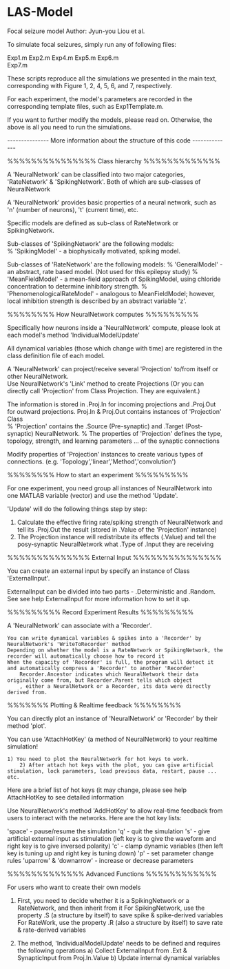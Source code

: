 # LAS-Model

Focal seizure model
Author: Jyun-you Liou et al. 

To simulate focal seizures, simply run any of following files:

Exp1.m 
Exp2.m 
Exp4.m 
Exp5.m 
Exp6.m  
Exp7.m 

These scripts reproduce all the simulations we presented in the main text, corresponding with Figure 1, 2, 4, 5, 6, and 7, respectively.

For each experiment, the model's parameters are recorded in the corresponding template files, such as Exp1Template.m.

If you want to further modify the models, please read on.  Otherwise, the above is all you need to run the simulations. 

--------------- More information about the structure of this code --------------

%%%%%%%%%%%%%%% Class hierarchy %%%%%%%%%%%%%

A 'NeuralNetwork' can be classified into two major categories, 'RateNetwork' & 'SpikingNetwork'.  Both of which are sub-classes of NeuralNetwork

A 'NeuralNetwork' provides basic properties of a neural network, such as 'n' (number of neurons), 't' (current time), etc.  

Specific models are defined as sub-class of RateNetwork or SpikingNetwork.

Sub-classes of 'SpikingNetwork' are the following models:  
        % 'SpikingModel' - a biophysically motivated, spiking model.

Sub-classes of 'RateNetwork' are the following models: 
	% 'GeneralModel' - an abstract, rate based model. (Not used for this epilepsy study)
        % 'MeanFieldModel' - a mean-field approach of SpikingModel, using chloride concentration to determine inhibitory strength.
	% 'PhenomenologicalRateModel' - analogous to MeanFieldModel; however, local inhibition strength is described by an abstract variable 'z'. 

%%%%%%%% How NeuralNetwork computes %%%%%%%%%

Specifically how neurons inside a 'NeuralNetwork' compute, please look at each model's method 'IndividualModelUpdate'

All dynamical variables (those which change with time) are registered in the class definition file of each model.

A 'NeuralNetwork' can project/receive several 'Projection' to/from itself or other NeuralNetwork.  
Use NeuralNetwork's 'Link' method to create Projections (Or you can directly call 'Projection' from Class Projection. They are equivalent.)

The information is stored in .Proj.In for incoming projections and .Proj.Out for outward projections.
Proj.In & Proj.Out contains instances of 'Projection' Class  
	% 'Projection' contains the .Source (Pre-synaptic) and .Target (Post-synaptic) NeuralNetwork.
	% The properties of 'Projection' defines the type, topology, strength, and learning parameters ... of the synaptic connections  

Modify properties of 'Projection' instances to create various types of connections. (e.g. 'Topology','linear','Method','convolution')

%%%%%%%% How to start an experiment %%%%%%%%%

For one experiment, you need group all instances of NeuralNetwork into one MATLAB variable (vector) and use the method 'Update'.
  
'Update' will do the following things step by step:

1) Calculate the effective firing rate/spiking strength of NeuralNetwork and tell its .Proj.Out the result (stored in .Value of the 'Projection' instance)
2) The Projection instance will redistribute its effects (.Value) and tell the posy-synaptic NeuralNetwork what .Type of .Input they are receiving  

%%%%%%%%%%%%%% External Input %%%%%%%%%%%%%%%

You can create an external input by specify an instance of Class 'ExternalInput'.  

ExternalInput can be divided into two parts - .Deterministic and .Random.  See see help ExternalInput for more information how to set it up.

%%%%%%%%% Record Experiment Results %%%%%%%%%

A 'NeuralNetwork' can associate with a 'Recorder'.

	You can write dynamical variables & spikes into a 'Recorder' by NeuralNetwork's 'WriteToRecorder' method
	Depending on whether the model is a RateNetwork or SpikingNetwork, the recorder will automatically choose how to record it
	When the capacity of 'Recorder' is full, the program will detect it and automatically compress a 'Recorder' to another 'Recorder'
        Recorder.Ancestor indicates which NeuralNetwork their data originally come from, but Recorder.Parent tells which object 
        , either a NeuralNetwork or a Recorder, its data were directly derived from.  

%%%%%%% Plotting & Realtime feedback %%%%%%%%

You can directly plot an instance of 'NeuralNetwork' or 'Recorder' by their method 'plot'.

You can use 'AttachHotKey' (a method of NeuralNetwork) to your realtime simulation!  

	1) You need to plot the NeuralNetwork for hot keys to work. 
        2) After attach hot keys with the plot, you can give artificial stimulation, lock parameters, load previous data, restart, pause ... etc.

Here are a brief list of hot keys (it may change, please see help AttachHotKey to see detailed information 

Use NeuralNetwork's method 'AddHotKey' to allow real-time feedback from users to interact with the networks.  Here are the hot key lists:

'space' - pause/resume the simulation
'q' - quit the simulation
's' - give artificial external input as stimulation (left key is to give the waveform and right key is to give inversed polarity)
'c' - clamp dynamic variables (then left key is tuning up and right key is tuning down)
'p' - set parameter change rules
'uparrow' & 'downarrow' - increase or decrease parameters 

%%%%%%%%%%%%% Advanced Functions %%%%%%%%%%%%

For users who want to create their own models 

1) First, you need to decide whether it is a SpikingNetwork or a RateNetwork, and then inherit from it
   For SpikingNetwork, use the property .S (a structure by itself) to save spike & spike-derived variables
   For RateWork, use the property .R (also a structure by itself) to save rate & rate-derived variables

2) The method, 'IndividualModelUpdate' needs to be defined and requires the following operations
   a) Collect ExternalInput from .Ext & SynapticInput from Proj.In.Value
   b) Update internal dynamical variables
